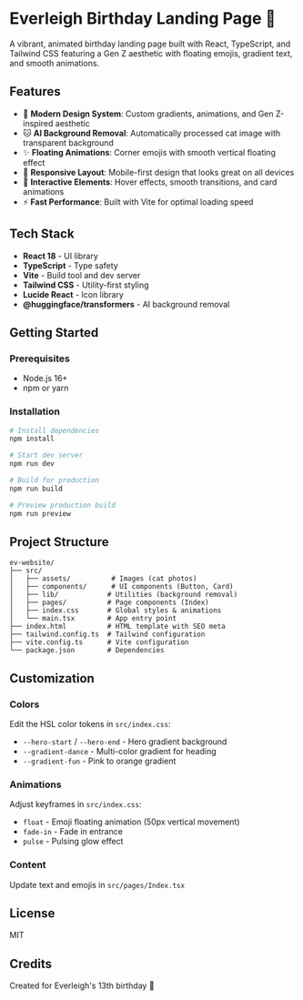 # Everleigh Birthday Landing Page 🎉

A vibrant, animated birthday landing page built with React, TypeScript, and Tailwind CSS featuring a Gen Z aesthetic with floating emojis, gradient text, and smooth animations.

## Features

- 🎨 **Modern Design System**: Custom gradients, animations, and Gen Z-inspired aesthetic
- 🐱 **AI Background Removal**: Automatically processed cat image with transparent background
- ✨ **Floating Animations**: Corner emojis with smooth vertical floating effect
- 🎯 **Responsive Layout**: Mobile-first design that looks great on all devices
- 💅 **Interactive Elements**: Hover effects, smooth transitions, and card animations
- ⚡ **Fast Performance**: Built with Vite for optimal loading speed

## Tech Stack

- **React 18** - UI library
- **TypeScript** - Type safety
- **Vite** - Build tool and dev server
- **Tailwind CSS** - Utility-first styling
- **Lucide React** - Icon library
- **@huggingface/transformers** - AI background removal

## Getting Started

### Prerequisites

- Node.js 16+ 
- npm or yarn

### Installation

```bash
# Install dependencies
npm install

# Start dev server
npm run dev

# Build for production
npm run build

# Preview production build
npm run preview
```

## Project Structure

```
ev-website/
├── src/
│   ├── assets/          # Images (cat photos)
│   ├── components/      # UI components (Button, Card)
│   ├── lib/            # Utilities (background removal)
│   ├── pages/          # Page components (Index)
│   ├── index.css       # Global styles & animations
│   └── main.tsx        # App entry point
├── index.html          # HTML template with SEO meta
├── tailwind.config.ts  # Tailwind configuration
├── vite.config.ts      # Vite configuration
└── package.json        # Dependencies

```

## Customization

### Colors
Edit the HSL color tokens in `src/index.css`:
- `--hero-start` / `--hero-end` - Hero gradient background
- `--gradient-dance` - Multi-color gradient for heading
- `--gradient-fun` - Pink to orange gradient

### Animations
Adjust keyframes in `src/index.css`:
- `float` - Emoji floating animation (50px vertical movement)
- `fade-in` - Fade in entrance
- `pulse` - Pulsing glow effect

### Content
Update text and emojis in `src/pages/Index.tsx`

## License

MIT

## Credits

Created for Everleigh's 13th birthday 🎂

